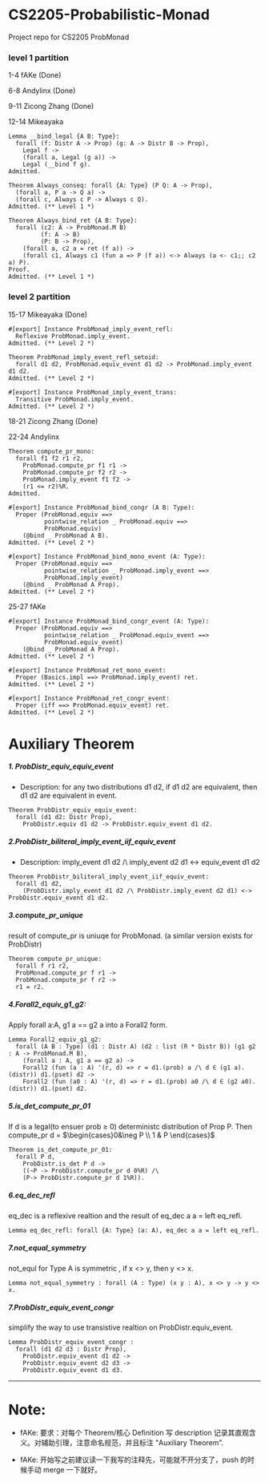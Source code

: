 # CS2205-Probabilistic-Monad

Project repo for CS2205 ProbMonad

### level 1 partition

1-4 fAKe (Done)

6-8 Andylinx (Done)

9-11 Zicong Zhang (Done)

12-14 Mikeayaka

```coq
Lemma __bind_legal {A B: Type}:
  forall (f: Distr A -> Prop) (g: A -> Distr B -> Prop),
    Legal f ->
    (forall a, Legal (g a)) ->
    Legal (__bind f g).
Admitted.

Theorem Always_conseq: forall {A: Type} (P Q: A -> Prop),
  (forall a, P a -> Q a) ->
  (forall c, Always c P -> Always c Q).
Admitted. (** Level 1 *)

Theorem Always_bind_ret {A B: Type}:
  forall (c2: A -> ProbMonad.M B)
         (f: A -> B)
         (P: B -> Prop),
    (forall a, c2 a = ret (f a)) ->
    (forall c1, Always c1 (fun a => P (f a)) <-> Always (a <- c1;; c2 a) P).
Proof.
Admitted. (** Level 1 *)
```

### level 2 partition

15-17 Mikeayaka (Done)

```coq
#[export] Instance ProbMonad_imply_event_refl:
  Reflexive ProbMonad.imply_event.
Admitted. (** Level 2 *)

Theorem ProbMonad_imply_event_refl_setoid:
  forall d1 d2, ProbMonad.equiv_event d1 d2 -> ProbMonad.imply_event d1 d2.
Admitted. (** Level 2 *)

#[export] Instance ProbMonad_imply_event_trans:
  Transitive ProbMonad.imply_event.
Admitted. (** Level 2 *)

```

18-21 Zicong Zhang (Done)

22-24 Andylinx

```coq
Theorem compute_pr_mono:
  forall f1 f2 r1 r2,
    ProbMonad.compute_pr f1 r1 ->
    ProbMonad.compute_pr f2 r2 ->
    ProbMonad.imply_event f1 f2 ->
    (r1 <= r2)%R.
Admitted.

#[export] Instance ProbMonad_bind_congr (A B: Type):
  Proper (ProbMonad.equiv ==>
          pointwise_relation _ ProbMonad.equiv ==>
          ProbMonad.equiv)
    (@bind _ ProbMonad A B).
Admitted. (** Level 2 *)

#[export] Instance ProbMonad_bind_mono_event (A: Type):
  Proper (ProbMonad.equiv ==>
          pointwise_relation _ ProbMonad.imply_event ==>
          ProbMonad.imply_event)
    (@bind _ ProbMonad A Prop).
Admitted. (** Level 2 *)
```

25-27 fAKe

```coq
#[export] Instance ProbMonad_bind_congr_event (A: Type):
  Proper (ProbMonad.equiv ==>
          pointwise_relation _ ProbMonad.equiv_event ==>
          ProbMonad.equiv_event)
    (@bind _ ProbMonad A Prop).
Admitted. (** Level 2 *)

#[export] Instance ProbMonad_ret_mono_event:
  Proper (Basics.impl ==> ProbMonad.imply_event) ret.
Admitted. (** Level 2 *)

#[export] Instance ProbMonad_ret_congr_event:
  Proper (iff ==> ProbMonad.equiv_event) ret.
Admitted. (** Level 2 *)
```

# Auxiliary Theorem

##### 1. ProbDistr_equiv_equiv_event

- Description:
  for any two distributions d1 d2, if d1 d2 are equivalent, then d1 d2 are equivalent in event.

```coq
Theorem ProbDistr_equiv_equiv_event:
  forall (d1 d2: Distr Prop),
    ProbDistr.equiv d1 d2 -> ProbDistr.equiv_event d1 d2.
```

##### 2.ProbDistr_biliteral_imply_event_iif_equiv_event

- Description:
  imply_event d1 d2 /\ imply_event d2 d1 <-> equiv_event d1 d2

```coq
Theorem ProbDistr_biliteral_imply_event_iif_equiv_event:
  forall d1 d2,
    (ProbDistr.imply_event d1 d2 /\ ProbDistr.imply_event d2 d1) <-> ProbDistr.equiv_event d1 d2.
```

##### 3.compute_pr_unique

result of compute_pr is uniuqe for ProbMonad.
(a similar version exists for ProbDistr)

```coq
Theorem compute_pr_unique:
  forall f r1 r2,
  ProbMonad.compute_pr f r1 ->
  ProbMonad.compute_pr f r2 ->
  r1 = r2.
```

##### 4.Forall2_equiv_g1_g2:

Apply forall a:A, g1 a == g2 a into a Forall2 form.

```coq
Lemma Forall2_equiv_g1_g2:
  forall (A B : Type) (d1 : Distr A) (d2 : list (R * Distr B)) (g1 g2 : A -> ProbMonad.M B),
    (forall a : A, g1 a == g2 a) ->
    Forall2 (fun (a : A) '(r, d) => r = d1.(prob) a /\ d ∈ (g1 a).(distr)) d1.(pset) d2 ->
    Forall2 (fun (a0 : A) '(r, d) => r = d1.(prob) a0 /\ d ∈ (g2 a0).(distr)) d1.(pset) d2.
```

##### 5.is_det_compute_pr_01

If d is a legal(to ensuer prob $\ge$ 0) deterministc distribution of Prop P.
Then compute_pr d = $\begin{cases}0&\neg P \\ 1 & P \end{cases}$

```coq
Theorem is_det_compute_pr_01:
  forall P d,
    ProbDistr.is_det P d ->
    ((~P -> ProbDistr.compute_pr d 0%R) /\
    (P-> ProbDistr.compute_pr d 1%R)).
```

##### 6.eq_dec_refl

eq_dec is a reflexive realtion and the result of eq_dec a a = left eq_refl.

```coq
Lemma eq_dec_refl: forall {A: Type} (a: A), eq_dec a a = left eq_refl.
```

##### 7.not_equal_symmetry

not_equl for Type A is symmetric , if x <> y, then y <> x.

```coq
Lemma not_equal_symmetry : forall (A : Type) (x y : A), x <> y -> y <> x.
```

##### 7.ProbDistr_equiv_event_congr

simplify the way to use transistive realtion on ProbDistr.equiv_event.

```coq
Lemma ProbDistr_equiv_event_congr :
  forall (d1 d2 d3 : Distr Prop),
    ProbDistr.equiv_event d1 d2 ->
    ProbDistr.equiv_event d2 d3 ->
    ProbDistr.equiv_event d1 d3.
```

---

# Note:

- fAKe: 要求：对每个 Theorem/核心 Definition 写 description 记录其直观含义。对辅助引理，注意命名规范，并且标注 "Auxiliary Theorem".

- fAKe: 开始写之前建议读一下我写的注释先，可能就不开分支了，push 的时候手动 merge 一下就好。
